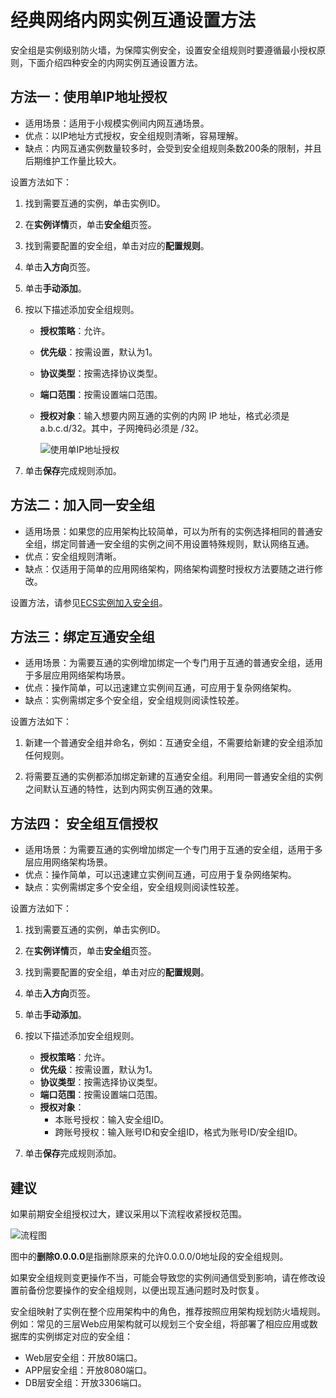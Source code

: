 # 经典网络内网实例互通设置方法

安全组是实例级别防火墙，为保障实例安全，设置安全组规则时要遵循最小授权原则，下面介绍四种安全的内网实例互通设置方法。

## 方法一：使用单IP地址授权

-   适用场景：适用于小规模实例间内网互通场景。
-   优点：以IP地址方式授权，安全组规则清晰，容易理解。
-   缺点：内网互通实例数量较多时，会受到安全组规则条数200条的限制，并且后期维护工作量比较大。

设置方法如下：

1.  找到需要互通的实例，单击实例ID。

2.  在**实例详情**页，单击**安全组**页签。

3.  找到需要配置的安全组，单击对应的**配置规则**。

4.  单击**入方向**页签。

5.  单击**手动添加**。

6.  按以下描述添加安全组规则。

    -   **授权策略**：允许。
    -   **优先级**：按需设置，默认为1。
    -   **协议类型**：按需选择协议类型。
    -   **端口范围**：按需设置端口范围。
    -   **授权对象**：输入想要内网互通的实例的内网 IP 地址，格式必须是a.b.c.d/32。其中，子网掩码必须是 /32。

        ![使用单IP地址授权](https://static-aliyun-doc.oss-accelerate.aliyuncs.com/assets/img/zh-CN/7075688951/p12634.png)

7.  单击**保存**完成规则添加。


## 方法二：加入同一安全组

-   适用场景：如果您的应用架构比较简单，可以为所有的实例选择相同的普通安全组，绑定同普通一安全组的实例之间不用设置特殊规则，默认网络互通。
-   优点：安全组规则清晰。
-   缺点：仅适用于简单的应用网络架构，网络架构调整时授权方法要随之进行修改。

设置方法，请参见[ECS实例加入安全组](/cn.zh-CN/安全/安全组/ECS实例加入安全组.md)。

## 方法三：绑定互通安全组

-   适用场景：为需要互通的实例增加绑定一个专门用于互通的普通安全组，适用于多层应用网络架构场景。
-   优点：操作简单，可以迅速建立实例间互通，可应用于复杂网络架构。
-   缺点：实例需绑定多个安全组，安全组规则阅读性较差。

设置方法如下：

1.  新建一个普通安全组并命名，例如：互通安全组，不需要给新建的安全组添加任何规则。

2.  将需要互通的实例都添加绑定新建的互通安全组。利用同一普通安全组的实例之间默认互通的特性，达到内网实例互通的效果。


## 方法四： 安全组互信授权

-   适用场景：为需要互通的实例增加绑定一个专门用于互通的安全组，适用于多层应用网络架构场景。
-   优点：操作简单，可以迅速建立实例间互通，可应用于复杂网络架构。
-   缺点：实例需绑定多个安全组，安全组规则阅读性较差。

设置方法如下：

1.  找到需要互通的实例，单击实例ID。

2.  在**实例详情**页，单击**安全组**页签。

3.  找到需要配置的安全组，单击对应的**配置规则**。

4.  单击**入方向**页签。

5.  单击**手动添加**。

6.  按以下描述添加安全组规则。

    -   **授权策略**：允许。
    -   **优先级**：按需设置，默认为1。
    -   **协议类型**：按需选择协议类型。
    -   **端口范围**：按需设置端口范围。
    -   **授权对象**：
        -   本账号授权：输入安全组ID。
        -   跨账号授权：输入账号ID和安全组ID，格式为账号ID/安全组ID。
7.  单击**保存**完成规则添加。


## 建议

如果前期安全组授权过大，建议采用以下流程收紧授权范围。

![流程图](../images/p12637.png)

图中的**删除0.0.0.0**是指删除原来的允许0.0.0.0/0地址段的安全组规则。

如果安全组规则变更操作不当，可能会导致您的实例间通信受到影响，请在修改设置前备份您要操作的安全组规则，以便出现互通问题时及时恢复。

安全组映射了实例在整个应用架构中的角色，推荐按照应用架构规划防火墙规则。例如：常见的三层Web应用架构就可以规划三个安全组，将部署了相应应用或数据库的实例绑定对应的安全组：

-   Web层安全组：开放80端口。
-   APP层安全组：开放8080端口。
-   DB层安全组：开放3306端口。

